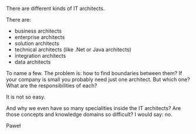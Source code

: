 There are different kinds of IT architects.


There are:
- business architects
- enterprise architects
- solution architects
- technical architects (like .Net or Java architects)
- integration architects
- data architects


To name a few. The problem is: how to find boundaries between them? If your
company is small you probably need just one architect. But which one? What
are the responsibilities of each?


It is not so easy.


And why we even have so many specialities inside the IT architects? Are
those concepts and knowledge domains so difficult? I would say: no.


Paweł
